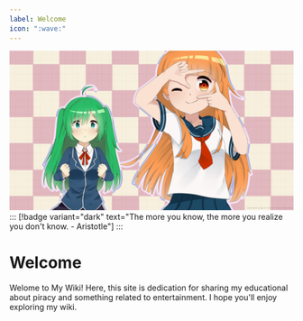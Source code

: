 ```yaml
---
label: Welcome
icon: ":wave:"
---
```


![](/static/cover.jpg)
:::
[!badge variant="dark" text="The more you know, the more you realize you don't know. - Aristotle"]
:::

# Welcome

Welome to My Wiki! Here, this site is dedication for sharing my educational about piracy and something related to entertainment. I hope you'll enjoy exploring my wiki.
